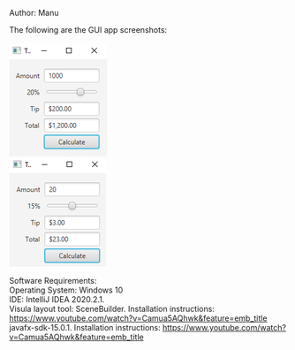 Author: Manu

The following are the GUI app screenshots:
<br/>
<br/>
<img src = "Picture.PNG"><br/>
<img src = "Picture2.PNG"><br/>

Software Requirements:<br/>
Operating System: Windows 10<br/>
IDE: IntelliJ IDEA 2020.2.1.<br/>
Visula layout tool: SceneBuilder. Installation instructions: https://www.youtube.com/watch?v=Camua5AQhwk&feature=emb_title<br/>
javafx-sdk-15.0.1. Installation instructions: https://www.youtube.com/watch?v=Camua5AQhwk&feature=emb_title 

